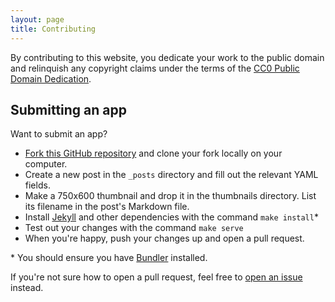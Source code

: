 ```yaml
---
layout: page
title: Contributing
---
```


By contributing to this website, you dedicate your work to the public domain and relinquish any copyright claims under the terms of the [CC0 Public Domain Dedication](https://creativecommons.org/publicdomain/zero/1.0/).

## Submitting an app

Want to submit an app?

- [Fork this GitHub repository](https://github.com/safenetwork/apps.safenetwork.org/fork) and clone your fork locally on your computer.
- Create a new post in the `_posts` directory and fill out the relevant YAML fields.
- Make a 750x600 thumbnail and drop it in the thumbnails directory. List its filename in the post's Markdown file.
- Install [Jekyll](https://jekyllrb.com/) and other dependencies with the command `make install`*
- Test out your changes with the command `make serve`
- When you're happy, push your changes up and open a pull request.

\* You should ensure you have [Bundler](https://bundler.io/) installed.

If you're not sure how to open a pull request, feel free to <a href="https://github.com/safenetwork/apps.safenetwork.org/issues/new">open an issue</a> instead.
